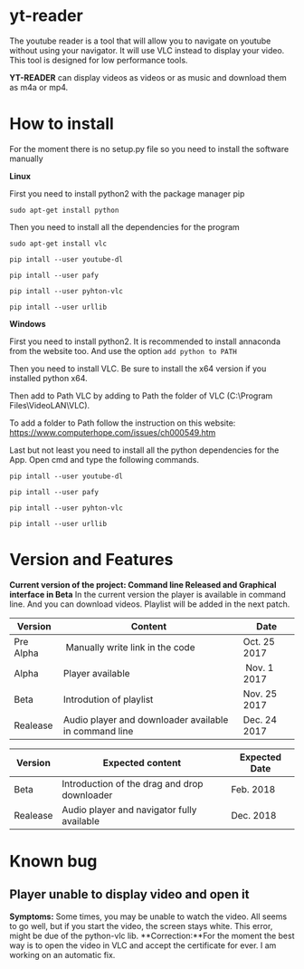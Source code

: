 # yt-reader

The youtube reader is a tool that will allow you to navigate on youtube without 
using your navigator. It will use VLC instead to display your video. This tool 
is designed for low performance tools. 

**YT-READER** can display videos as videos or as music and download them as m4a or mp4.

# How to install

For the moment there is no setup.py file so you need to install the software manually 

**Linux** 

First you need to install python2 with the package manager pip

`sudo apt-get install python`

Then you need to install all the dependencies for the program 

`sudo apt-get install vlc`

`pip intall --user youtube-dl`

`pip intall --user pafy`

`pip intall --user pyhton-vlc`

`pip intall --user urllib`


**Windows**

First you need to install python2. It is recommended to install annaconda from the website too. And use the option `add python to PATH`

Then you need to install VLC. Be sure to install the x64 version if you installed python x64. 

Then add to Path VLC by adding to Path the folder of VLC (C:\Program Files\VideoLAN\VLC). 

To add a folder to Path follow the instruction on this website: https://www.computerhope.com/issues/ch000549.htm

Last but not least you need to install all the python dependencies for the App. Open cmd and type the following commands. 

`pip intall --user youtube-dl`

`pip intall --user pafy`

`pip intall --user pyhton-vlc`

`pip intall --user urllib`


# Version and Features
__Current version of the project: Command line Released and Graphical interface in Beta__ 
In the current version the player is available in command line. And you can download videos. 
Playlist will be added in the next patch.

Version | Content | Date
--- | --- | --- 
Pre Alpha | Manually write link in the code | Oct. 25 2017
Alpha | Player available | Nov. 1 2017
Beta | Introdution of playlist  | Nov. 25 2017
Realease | Audio player and  downloader available in command line | Dec. 24 2017

Version | Expected content | Expected Date
--- | --- | --- 
Beta | Introduction of the drag and drop downloader | Feb. 2018
Realease | Audio player and navigator fully available | Dec. 2018


# Known bug 

## Player unable to display video and open it

**Symptoms:** Some times, you may be unable to watch the video. All seems to go well, but if you start the video, the screen stays white. This error, might be due of the python-vlc lib. 
**Correction:**For the moment the best way is to open the video in VLC and accept the certificate for ever. I am working on an automatic fix.
